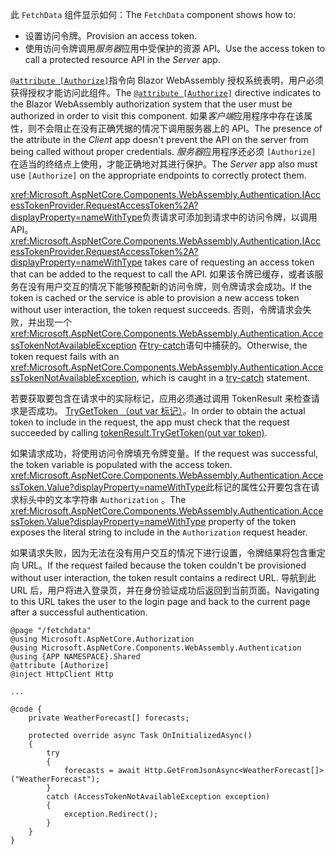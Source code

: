<span data-ttu-id="19cd5-101">此 `FetchData` 组件显示如何：</span><span class="sxs-lookup"><span data-stu-id="19cd5-101">The `FetchData` component shows how to:</span></span>

* <span data-ttu-id="19cd5-102">设置访问令牌。</span><span class="sxs-lookup"><span data-stu-id="19cd5-102">Provision an access token.</span></span>
* <span data-ttu-id="19cd5-103">使用访问令牌调用*服务器*应用中受保护的资源 API。</span><span class="sxs-lookup"><span data-stu-id="19cd5-103">Use the access token to call a protected resource API in the *Server* app.</span></span>

<span data-ttu-id="19cd5-104">[`@attribute [Authorize]`](xref:mvc/views/razor#attribute)指令向 Blazor WebAssembly 授权系统表明，用户必须获得授权才能访问此组件。</span><span class="sxs-lookup"><span data-stu-id="19cd5-104">The [`@attribute [Authorize]`](xref:mvc/views/razor#attribute) directive indicates to the Blazor WebAssembly authorization system that the user must be authorized in order to visit this component.</span></span> <span data-ttu-id="19cd5-105">如果*客户端*应用程序中存在该属性，则不会阻止在没有正确凭据的情况下调用服务器上的 API。</span><span class="sxs-lookup"><span data-stu-id="19cd5-105">The presence of the attribute in the *Client* app doesn't prevent the API on the server from being called without proper credentials.</span></span> <span data-ttu-id="19cd5-106">*服务器*应用程序还必须 `[Authorize]` 在适当的终结点上使用，才能正确地对其进行保护。</span><span class="sxs-lookup"><span data-stu-id="19cd5-106">The *Server* app also must use `[Authorize]` on the appropriate endpoints to correctly protect them.</span></span>

<span data-ttu-id="19cd5-107"><xref:Microsoft.AspNetCore.Components.WebAssembly.Authentication.IAccessTokenProvider.RequestAccessToken%2A?displayProperty=nameWithType>负责请求可添加到请求中的访问令牌，以调用 API。</span><span class="sxs-lookup"><span data-stu-id="19cd5-107"><xref:Microsoft.AspNetCore.Components.WebAssembly.Authentication.IAccessTokenProvider.RequestAccessToken%2A?displayProperty=nameWithType> takes care of requesting an access token that can be added to the request to call the API.</span></span> <span data-ttu-id="19cd5-108">如果该令牌已缓存，或者该服务在没有用户交互的情况下能够预配新的访问令牌，则令牌请求会成功。</span><span class="sxs-lookup"><span data-stu-id="19cd5-108">If the token is cached or the service is able to provision a new access token without user interaction, the token request succeeds.</span></span> <span data-ttu-id="19cd5-109">否则，令牌请求会失败，并出现一个 <xref:Microsoft.AspNetCore.Components.WebAssembly.Authentication.AccessTokenNotAvailableException> 在[try-catch](/dotnet/csharp/language-reference/keywords/try-catch)语句中捕获的。</span><span class="sxs-lookup"><span data-stu-id="19cd5-109">Otherwise, the token request fails with an <xref:Microsoft.AspNetCore.Components.WebAssembly.Authentication.AccessTokenNotAvailableException>, which is caught in a [try-catch](/dotnet/csharp/language-reference/keywords/try-catch) statement.</span></span>

<span data-ttu-id="19cd5-110">若要获取要包含在请求中的实际标记，应用必须通过调用 TokenResult 来检查请求是否成功。 [TryGetToken （out var 标记）](xref:Microsoft.AspNetCore.Components.WebAssembly.Authentication.AccessTokenResult.TryGetToken%2A)。</span><span class="sxs-lookup"><span data-stu-id="19cd5-110">In order to obtain the actual token to include in the request, the app must check that the request succeeded by calling [tokenResult.TryGetToken(out var token)](xref:Microsoft.AspNetCore.Components.WebAssembly.Authentication.AccessTokenResult.TryGetToken%2A).</span></span>

<span data-ttu-id="19cd5-111">如果请求成功，将使用访问令牌填充令牌变量。</span><span class="sxs-lookup"><span data-stu-id="19cd5-111">If the request was successful, the token variable is populated with the access token.</span></span> <span data-ttu-id="19cd5-112"><xref:Microsoft.AspNetCore.Components.WebAssembly.Authentication.AccessToken.Value?displayProperty=nameWithType>此标记的属性公开要包含在请求标头中的文本字符串 `Authorization` 。</span><span class="sxs-lookup"><span data-stu-id="19cd5-112">The <xref:Microsoft.AspNetCore.Components.WebAssembly.Authentication.AccessToken.Value?displayProperty=nameWithType> property of the token exposes the literal string to include in the `Authorization` request header.</span></span>

<span data-ttu-id="19cd5-113">如果请求失败，因为无法在没有用户交互的情况下进行设置，令牌结果将包含重定向 URL。</span><span class="sxs-lookup"><span data-stu-id="19cd5-113">If the request failed because the token couldn't be provisioned without user interaction, the token result contains a redirect URL.</span></span> <span data-ttu-id="19cd5-114">导航到此 URL 后，用户将进入登录页，并在身份验证成功后返回到当前页面。</span><span class="sxs-lookup"><span data-stu-id="19cd5-114">Navigating to this URL takes the user to the login page and back to the current page after a successful authentication.</span></span>

```razor
@page "/fetchdata"
@using Microsoft.AspNetCore.Authorization
@using Microsoft.AspNetCore.Components.WebAssembly.Authentication
@using {APP NAMESPACE}.Shared
@attribute [Authorize]
@inject HttpClient Http

...

@code {
    private WeatherForecast[] forecasts;

    protected override async Task OnInitializedAsync()
    {
        try
        {
            forecasts = await Http.GetFromJsonAsync<WeatherForecast[]>("WeatherForecast");
        }
        catch (AccessTokenNotAvailableException exception)
        {
            exception.Redirect();
        }
    }
}
```
